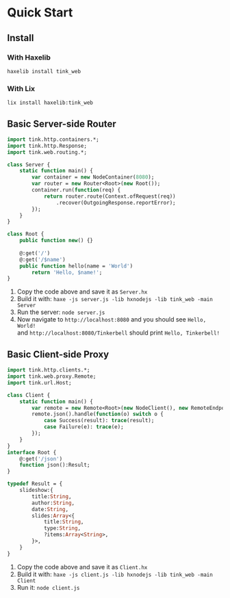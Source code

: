 # Quick Start

## Install

### With Haxelib

`haxelib install tink_web`

### With Lix

`lix install haxelib:tink_web`

## Basic Server-side Router

```haxe
import tink.http.containers.*;
import tink.http.Response;
import tink.web.routing.*;

class Server {
	static function main() {
		var container = new NodeContainer(8080);
		var router = new Router<Root>(new Root());
		container.run(function(req) {
			return router.route(Context.ofRequest(req))
				.recover(OutgoingResponse.reportError);
		});
	}
}

class Root {
	public function new() {}
	
	@:get('/')
	@:get('/$name')
	public function hello(name = 'World')
		return 'Hello, $name!';
}
```

1. Copy the code above and save it as `Server.hx`
1. Build it with: `haxe -js server.js -lib hxnodejs -lib tink_web -main Server`
1. Run the server: `node server.js`
1. Now navigate to `http://localhost:8080` and you should see `Hello, World!`  
  and `http://localhost:8080/Tinkerbell` should print `Hello, Tinkerbell!`  
  
## Basic Client-side Proxy

```haxe
import tink.http.clients.*;
import tink.web.proxy.Remote;
import tink.url.Host;

class Client {
	static function main() {
		var remote = new Remote<Root>(new NodeClient(), new RemoteEndpoint(new Host('httpbin.org', 80)));
		remote.json().handle(function(o) switch o {
			case Success(result): trace(result);
			case Failure(e): trace(e);
		});
	}
}
interface Root {
	@:get('/json')
	function json():Result;
}

typedef Result = {
	slideshow:{
		title:String,
		author:String,
		date:String,
		slides:Array<{
			title:String,
			type:String,
			?items:Array<String>,
		}>,
	}
}
```

1. Copy the code above and save it as `Client.hx`
1. Build it with: `haxe -js client.js -lib hxnodejs -lib tink_web -main Client`
1. Run it: `node client.js`
